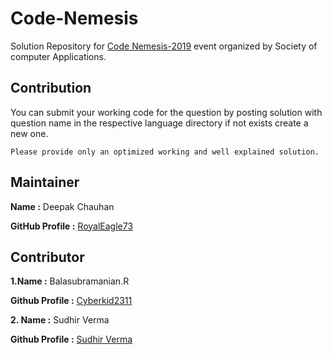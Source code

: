 # Code-Nemesis
Solution Repository for [Code Nemesis-2019](https://www.hackerearth.com/challenges/college/Code-Nemesis/) event organized by Society of computer Applications.


## Contribution
You can submit your working code for the question by posting solution with question name in the respective language directory if not exists create a new one.

`Please provide only an optimized working and well explained solution.`

## Maintainer
**Name :** Deepak Chauhan


**GitHub Profile :** [RoyalEagle73](https://Github.com/Royaleagle73)

## Contributor

**1.Name :** Balasubramanian.R


**Github Profile :** [Cyberkid2311](https://github.com/Cyberkid2311)

**2. Name :** Sudhir Verma


**Github Profile :** [Sudhir Verma](https://github.com/sudhirkv133)
